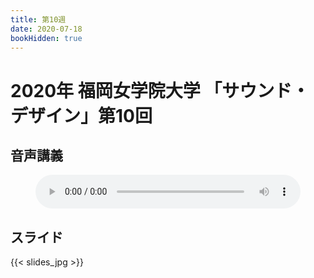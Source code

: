 ```yaml
---
title: 第10週
date: 2020-07-18
bookHidden: true
---
```



# 2020年 福岡女学院大学 「サウンド・デザイン」第10回

## 音声講義

<figure>
    <audio
        controls preload="metadata" 
         style="width:100%;">
        <source src="/docs/2020/fukujo-sounddesign/class-10/sounddesign-10.opus">
        <source src="/docs/2020/fukujo-sounddesign/class-10/sounddesign-10.m4a">

            Your browser does not support the
            <code>audio</code> element.
    </audio>
        <figcaption>講義音声</figcaption>

</figure>

## スライド

{{< slides_jpg >}}

